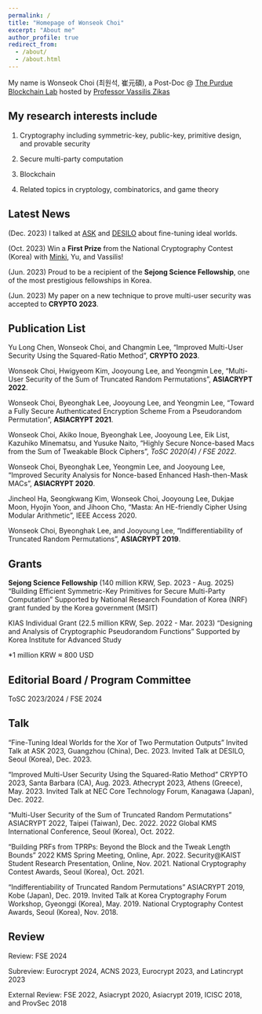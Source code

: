 ```yaml
---
permalink: /
title: "Homepage of Wonseok Choi"
excerpt: "About me"
author_profile: true
redirect_from: 
  - /about/
  - /about.html
---
```


My name is Wonseok Choi (최원석, 崔元碩), a Post-Doc @ [The Purdue Blockchain Lab](https://www.cs.purdue.edu/blockchain/index.html) hosted by [Professor Vassilis Zikas](https://www.cs.purdue.edu/homes/vzikas/)


My research interests include 
------
1. Cryptography including symmetric-key, public-key, primitive design, and provable security

1. Secure multi-party computation

1. Blockchain

1. Related topics in cryptology, combinatorics, and game theory



Latest News
------
(Dec. 2023) I talked at [ASK](https://askworkshop.github.io/ask2023/) and [DESILO](https://desilo.ai/?lng=en) about fine-tuning ideal worlds. 

(Oct. 2023)	Win a **First Prize** from the National Cryptography Contest (Korea) with [Minki](https://hhanmk.github.io/), Yu, and Vassilis!

(Jun. 2023)	Proud to be a recipient of the **Sejong Science Fellowship**, one of the most prestigious fellowships in Korea.

(Jun. 2023)	My paper on a new technique to prove multi-user security was accepted to **CRYPTO 2023**.


Publication List
-----
Yu Long Chen, Wonseok Choi, and Changmin Lee, “Improved Multi-User Security Using the Squared-Ratio Method”, **CRYPTO 2023**.

Wonseok Choi, Hwigyeom Kim, Jooyoung Lee, and Yeongmin Lee, “Multi-User Security of the Sum of Truncated Random Permutations”, **ASIACRYPT 2022**.

Wonseok Choi, Byeonghak Lee, Jooyoung Lee, and Yeongmin Lee, “Toward a Fully Secure Authenticated Encryption Scheme From a Pseudorandom Permutation”, **ASIACRYPT 2021**.

Wonseok Choi, Akiko Inoue, Byeonghak Lee, Jooyoung Lee, Eik List, Kazuhiko Minematsu, and Yusuke Naito, “Highly Secure Nonce-based Macs from the Sum of Tweakable Block Ciphers”, *ToSC 2020(4) / FSE 2022*.

Wonseok Choi, Byeonghak Lee, Yeongmin Lee, and Jooyoung Lee, “Improved Security Analysis for Nonce-based Enhanced Hash-then-Mask MACs”, **ASIACRYPT 2020**.

Jincheol Ha, Seongkwang Kim, Wonseok Choi, Jooyoung Lee, Dukjae Moon, Hyojin Yoon, and Jihoon Cho, “Masta: An HE-friendly Cipher Using Modular Arithmetic”, IEEE Access 2020.

Wonseok Choi, Byeonghak Lee, and Jooyoung Lee, “Indifferentiability of Truncated Random Permutations”, **ASIACRYPT 2019**.


Grants
-----
**Sejong Science Fellowship** (140 million KRW, Sep. 2023 - Aug. 2025)
“Building Efficient Symmetric-Key Primitives for Secure Multi-Party Computation” 
Supported by National Research Foundation of Korea (NRF) grant funded by the Korea government (MSIT)

KIAS Individual Grant (22.5 million KRW, Sep. 2022 - Mar. 2023)
“Designing and Analysis of Cryptographic Pseudorandom Functions” 
Supported by Korea Institute for Advanced Study

*1 million KRW ≈ 800 USD


Editorial Board / Program Committee
-----
ToSC 2023/2024 / FSE 2024


Talk
-----
“Fine-Tuning Ideal Worlds for the Xor of Two Permutation Outputs”
Invited Talk at ASK 2023, Guangzhou (China), Dec. 2023.
Invited Talk at DESILO, Seoul (Korea), Dec. 2023.

“Improved Multi-User Security Using the Squared-Ratio Method”
CRYPTO 2023, Santa Barbara (CA), Aug. 2023.
Athecrypt 2023, Athens (Greece), May. 2023.
Invited Talk at NEC Core Technology Forum, Kanagawa (Japan), Dec. 2022.

“Multi-User Security of the Sum of Truncated Random Permutations”
ASIACRYPT 2022, Taipei (Taiwan), Dec. 2022.
2022 Global KMS International Conference, Seoul (Korea), Oct. 2022.

“Building PRFs from TPRPs: Beyond the Block and the Tweak Length Bounds”
2022 KMS Spring Meeting, Online, Apr. 2022.
Security@KAIST Student Research Presentation, Online, Nov. 2021.
National Cryptography Contest Awards, Seoul (Korea), Oct. 2021.

“Indifferentiability of Truncated Random Permutations”
ASIACRYPT 2019, Kobe (Japan), Dec. 2019.
Invited Talk at Korea Cryptography Forum Workshop, Gyeonggi (Korea), May. 2019.
National Cryptography Contest Awards, Seoul (Korea), Nov. 2018.


Review
-----
Review: FSE 2024

Subreview: Eurocrypt 2024, ACNS 2023, Eurocrypt 2023, and Latincrypt 2023

External Review: FSE 2022, Asiacrypt 2020, Asiacrypt 2019, ICISC 2018, and ProvSec 2018 
